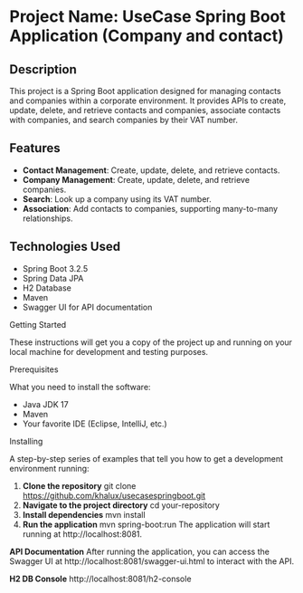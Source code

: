 # Project Name: UseCase Spring Boot Application (Company and contact)

## Description

This project is a Spring Boot application designed for managing contacts and companies within a corporate environment. It provides APIs to create, update, delete, and retrieve contacts and companies, associate contacts with companies, and search companies by their VAT number.

## Features

- **Contact Management**: Create, update, delete, and retrieve contacts.
- **Company Management**: Create, update, delete, and retrieve companies.
- **Search**: Look up a company using its VAT number.
- **Association**: Add contacts to companies, supporting many-to-many relationships.

## Technologies Used

- Spring Boot 3.2.5
- Spring Data JPA
- H2 Database
- Maven
- Swagger UI for API documentation

Getting Started

These instructions will get you a copy of the project up and running on your local machine for development and testing purposes.

Prerequisites

What you need to install the software:

- Java JDK 17
- Maven
- Your favorite IDE (Eclipse, IntelliJ, etc.)

Installing

A step-by-step series of examples that tell you how to get a development environment running:

1. **Clone the repository**
   git clone https://github.com/khalux/usecasespringboot.git
2. **Navigate to the project directory**
cd your-repository
3. **Install dependencies**
	mvn install
4. **Run the application**
   mvn spring-boot:run
   The application will start running at http://localhost:8081.

**API Documentation**
After running the application, you can access the Swagger UI at http://localhost:8081/swagger-ui.html to interact with the API.

**H2 DB Console**
http://localhost:8081/h2-console
